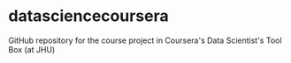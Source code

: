 datasciencecoursera
===================

GitHub repository for the course project in Coursera's Data Scientist's Tool Box (at JHU)
